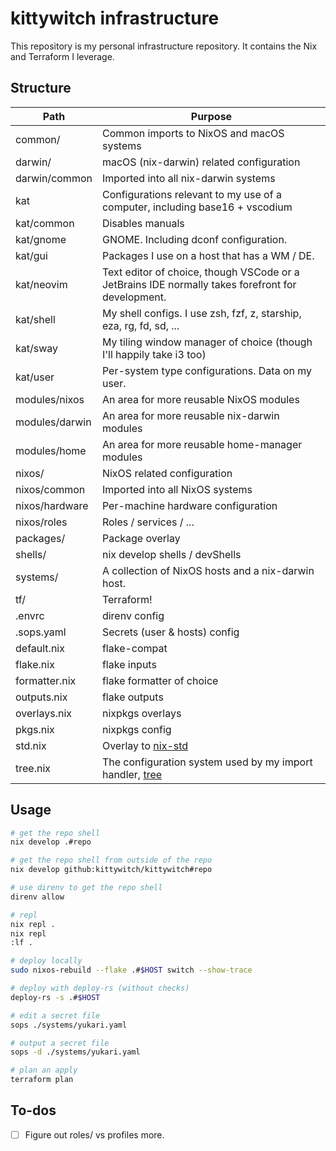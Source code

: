 # kittywitch infrastructure

This repository is my personal infrastructure repository. It contains the Nix and Terraform I leverage.

## Structure

| Path           | Purpose                                                                                           |
| -------------- | ------------------------------------------------------------------------------------------------- |
| common/        | Common imports to NixOS and macOS systems                                                         |
| darwin/        | macOS (nix-darwin) related configuration                                                          |
| darwin/common  | Imported into all nix-darwin systems                                                              |
| kat            | Configurations relevant to my use of a computer, including base16 + vscodium                      |
| kat/common     | Disables manuals                                                                                  |
| kat/gnome      | GNOME. Including dconf configuration.                                                             |
| kat/gui        | Packages I use on a host that has a WM / DE.                                                      |
| kat/neovim     | Text editor of choice, though VSCode or a JetBrains IDE normally takes forefront for development. |
| kat/shell      | My shell configs. I use zsh, fzf, z, starship, eza, rg, fd, sd, ...                               |
| kat/sway       | My tiling window manager of choice (though I'll happily take i3 too)                              |
| kat/user       | Per-system type configurations. Data on my user.                                                  |
| modules/nixos  | An area for more reusable NixOS modules                                                           |
| modules/darwin | An area for more reusable nix-darwin modules                                                      |
| modules/home   | An area for more reusable home-manager modules                                                    |
| nixos/         | NixOS related configuration                                                                       |
| nixos/common   | Imported into all NixOS systems                                                                   |
| nixos/hardware | Per-machine hardware configuration                                                                |
| nixos/roles    | Roles / services / ...                                                                            |
| packages/      | Package overlay                                                                                   |
| shells/        | nix develop shells / devShells                                                                    |
| systems/       | A collection of NixOS hosts and a nix-darwin host.                                                |
| tf/            | Terraform!                                                                                        |
| .envrc         | direnv config                                                                                     |
| .sops.yaml     | Secrets (user & hosts) config                                                                     |
| default.nix    | flake-compat                                                                                      |
| flake.nix      | flake inputs                                                                                      |
| formatter.nix  | flake formatter of choice                                                                         |
| outputs.nix    | flake outputs                                                                                     |
| overlays.nix   | nixpkgs overlays                                                                                  |
| pkgs.nix       | nixpkgs config                                                                                    |
| std.nix        | Overlay to [nix-std](https://github.com/chessai/nix-std)                                          |
| tree.nix       | The configuration system used by my import handler, [tree](https://github.com/kittywitch/tree)    |

## Usage

```bash
# get the repo shell
nix develop .#repo

# get the repo shell from outside of the repo
nix develop github:kittywitch/kittywitch#repo

# use direnv to get the repo shell
direnv allow

# repl
nix repl .
nix repl
:lf .

# deploy locally
sudo nixos-rebuild --flake .#$HOST switch --show-trace

# deploy with deploy-rs (without checks)
deploy-rs -s .#$HOST

# edit a secret file
sops ./systems/yukari.yaml

# output a secret file
sops -d ./systems/yukari.yaml

# plan an apply
terraform plan
```


## To-dos

- [ ] Figure out roles/ vs profiles more.
